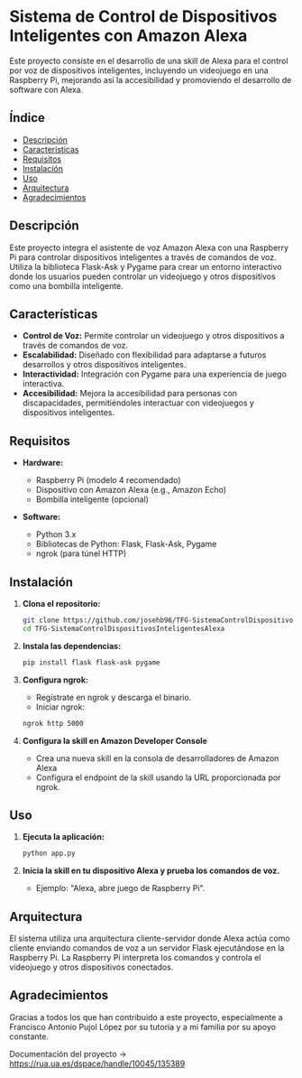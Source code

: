 # Sistema de Control de Dispositivos Inteligentes con Amazon Alexa

Este proyecto consiste en el desarrollo de una skill de Alexa para el control por voz de dispositivos inteligentes, incluyendo un videojuego en una Raspberry Pi, mejorando así la accesibilidad y promoviendo el desarrollo de software con Alexa.

## Índice

- [Descripción](#descripción)
- [Características](#características)
- [Requisitos](#requisitos)
- [Instalación](#instalación)
- [Uso](#uso)
- [Arquitectura](#arquitectura)
- [Agradecimientos](#agradecimientos)

## Descripción

Este proyecto integra el asistente de voz Amazon Alexa con una Raspberry Pi para controlar dispositivos inteligentes a través de comandos de voz. Utiliza la biblioteca Flask-Ask y Pygame para crear un entorno interactivo donde los usuarios pueden controlar un videojuego y otros dispositivos como una bombilla inteligente.

## Características

- **Control de Voz:** Permite controlar un videojuego y otros dispositivos a través de comandos de voz.
- **Escalabilidad:** Diseñado con flexibilidad para adaptarse a futuros desarrollos y otros dispositivos inteligentes.
- **Interactividad:** Integración con Pygame para una experiencia de juego interactiva.
- **Accesibilidad:** Mejora la accesibilidad para personas con discapacidades, permitiéndoles interactuar con videojuegos y dispositivos inteligentes.

## Requisitos

- **Hardware:**
  - Raspberry Pi (modelo 4 recomendado)
  - Dispositivo con Amazon Alexa (e.g., Amazon Echo)
  - Bombilla inteligente (opcional)

- **Software:**
  - Python 3.x
  - Bibliotecas de Python: Flask, Flask-Ask, Pygame
  - ngrok (para túnel HTTP)

## Instalación

1. **Clona el repositorio:**
   
   ```sh
   git clone https://github.com/josehb96/TFG-SistemaControlDispositivosInteligentesAlexa.git
   cd TFG-SistemaControlDispositivosInteligentesAlexa

3. **Instala las dependencias:**
   
   ```sh
   pip install flask flask-ask pygame

5. **Configura ngrok:**
    - Regístrate en ngrok y descarga el binario.
    - Iniciar ngrok:
    
    ```sh
    ngrok http 5000

4. **Configura la skill en Amazon Developer Console**
    - Crea una nueva skill en la consola de desarrolladores de Amazon Alexa
    - Configura el endpoint de la skill usando la URL proporcionada por ngrok.

## Uso

1. **Ejecuta la aplicación:**
   
   ```sh
   python app.py

3. **Inicia la skill en tu dispositivo Alexa y prueba los comandos de voz.**
    - Ejemplo: "Alexa, abre juego de Raspberry Pi".

## Arquitectura
El sistema utiliza una arquitectura cliente-servidor donde Alexa actúa como cliente enviando comandos de voz a un servidor Flask ejecutándose en la Raspberry Pi. La Raspberry Pi interpreta los comandos y controla el videojuego y otros dispositivos conectados.

## Agradecimientos
Gracias a todos los que han contribuido a este proyecto, especialmente a Francisco Antonio Pujol López por su tutoría y a mi familia por su apoyo constante.

Documentación del proyecto -> https://rua.ua.es/dspace/handle/10045/135389
